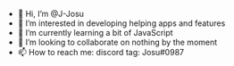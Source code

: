 - 👋 Hi, I’m @J-Josu
- 👀 I’m interested in developing helping apps and features
- 🌱 I’m currently learning a bit of JavaScript
- 💞️ I’m looking to collaborate on nothing by the moment
- 📫 How to reach me: discord tag: Josu#0987

<!---
J-Josu/J-Josu is a ✨ special ✨ repository because its `README.md` (this file) appears on your GitHub profile.
You can click the Preview link to take a look at your changes.
--->
